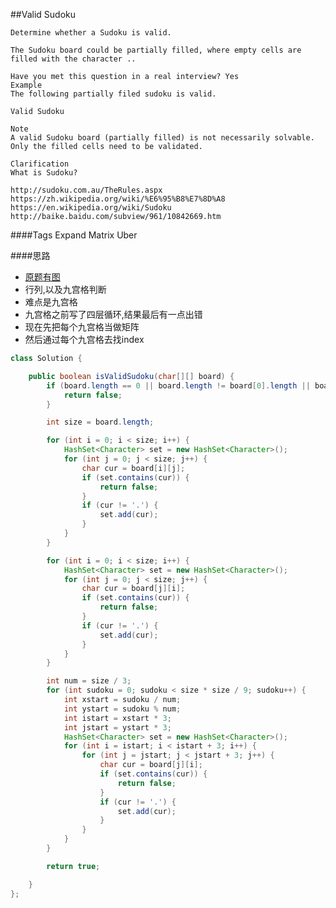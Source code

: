 ##Valid Sudoku

	Determine whether a Sudoku is valid.

	The Sudoku board could be partially filled, where empty cells are filled with the character ..

	Have you met this question in a real interview? Yes
	Example
	The following partially filed sudoku is valid.

	Valid Sudoku

	Note
	A valid Sudoku board (partially filled) is not necessarily solvable. Only the filled cells need to be validated.

	Clarification
	What is Sudoku?

	http://sudoku.com.au/TheRules.aspx
	https://zh.wikipedia.org/wiki/%E6%95%B8%E7%8D%A8
	https://en.wikipedia.org/wiki/Sudoku
	http://baike.baidu.com/subview/961/10842669.htm
####Tags Expand
Matrix Uber


####思路
- [原题有图](http://www.lintcode.com/en/problem/valid-sudoku/)
- 行列,以及九宫格判断
- 难点是九宫格
- 九宫格之前写了四层循环,结果最后有一点出错
- 现在先把每个九宫格当做矩阵
- 然后通过每个九宫格去找index



```java
class Solution {

    public boolean isValidSudoku(char[][] board) {
        if (board.length == 0 || board.length != board[0].length || board.length % 3 != 0) {
            return false;
        }

        int size = board.length;

        for (int i = 0; i < size; i++) {
            HashSet<Character> set = new HashSet<Character>();
            for (int j = 0; j < size; j++) {
                char cur = board[i][j];
                if (set.contains(cur)) {
                    return false;
                }
                if (cur != '.') {
                    set.add(cur);
                }
            }
        }

        for (int i = 0; i < size; i++) {
            HashSet<Character> set = new HashSet<Character>();
            for (int j = 0; j < size; j++) {
                char cur = board[j][i];
                if (set.contains(cur)) {
                    return false;
                }
                if (cur != '.') {
                    set.add(cur);
                }
            }
        }

        int num = size / 3;
        for (int sudoku = 0; sudoku < size * size / 9; sudoku++) {
            int xstart = sudoku / num;
            int ystart = sudoku % num;
            int istart = xstart * 3;
            int jstart = ystart * 3;
            HashSet<Character> set = new HashSet<Character>();
            for (int i = istart; i < istart + 3; i++) {
                for (int j = jstart; j < jstart + 3; j++) {
                    char cur = board[j][i];
                    if (set.contains(cur)) {
                        return false;
                    }
                    if (cur != '.') {
                        set.add(cur);
                    }
                }
            }
        }

        return true;

    }
};
```

